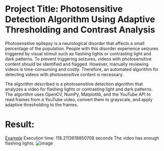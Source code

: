 # Project Title: Photosensitive Detection Algorithm Using Adaptive Thresholding and Contrast Analysis

Photosensitive epilepsy is a neurological disorder that affects a small percentage of the population. People with this disorder experience seizures triggered by visual stimuli such as flashing lights or contrasting light and dark patterns. To prevent triggering seizures, videos with photosensitive content should be identified and flagged. However, manually reviewing videos is time-consuming and costly. Therefore, an automated algorithm for detecting videos with photosensitive content is necessary.

The algorithm described is a photosensitive detection algorithm that analyzes a video for flashing lights or contrasting light and dark patterns. The algorithm uses OpenCV, NumPy, Matplotlib, and the YouTube API to read frames from a YouTube video, convert them to grayscale, and apply adaptive thresholding to the frames.


# Result:
[Example](https://youtu.be/pOnwPiL42Qw) 
Execution time: 118.2113618850708 seconds
The video has enough flashing lights.
![image](https://user-images.githubusercontent.com/53336715/225007482-297d31fa-fc26-466b-b6d4-e725f82b75bd.png)
